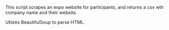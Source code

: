 This script scrapes an expo website for participants, and returns a csv wth company name and their website.

Utiizes BeautifulSoup to parse HTML.